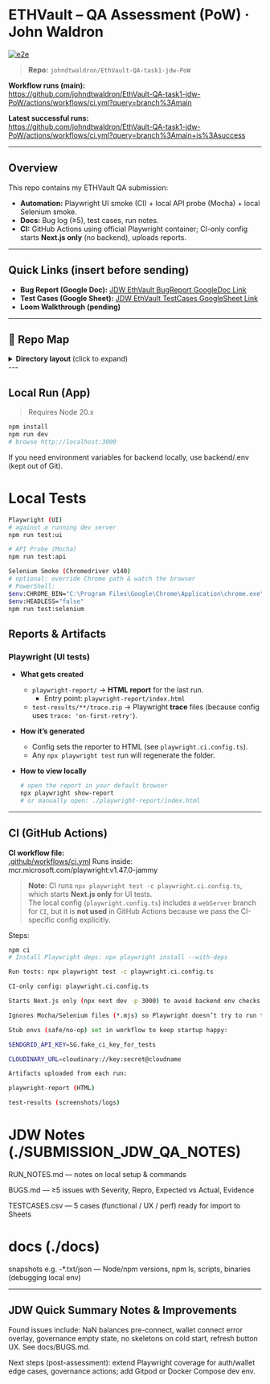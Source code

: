# ETHVault – QA Assessment (PoW) · John Waldron

[![e2e](https://github.com/johndtwaldron/EthVault-QA-task1-jdw-PoW/actions/workflows/ci.yml/badge.svg)](https://github.com/johndtwaldron/EthVault-QA-task1-jdw-PoW/actions/workflows/ci.yml)
<br>

> **Repo:** `johndtwaldron/EthVault-QA-task1-jdw-PoW`

**Workflow runs (main):**  
<https://github.com/johndtwaldron/EthVault-QA-task1-jdw-PoW/actions/workflows/ci.yml?query=branch%3Amain>

**Latest successful runs:**  
<https://github.com/johndtwaldron/EthVault-QA-task1-jdw-PoW/actions/workflows/ci.yml?query=branch%3Amain+is%3Asuccess>

---

## Overview

This repo contains my ETHVault QA submission:
- **Automation:** Playwright UI smoke (CI) + local API probe (Mocha) + local Selenium smoke.
- **Docs:** Bug log (≥5), test cases, run notes.
- **CI:** GitHub Actions using official Playwright container; CI-only config starts **Next.js only** (no backend), uploads reports.

---

## Quick Links (insert before sending)

- **Bug Report (Google Doc):** [JDW EthVault BugReport GoogleDoc Link](https://docs.google.com/document/d/1naPqSPKy_cs108TmY0DRqz_3H_6P0e8Hfll4QZgOn-4/edit?usp=sharing)
- **Test Cases (Google Sheet):** [JDW EthVault TestCases GoogleSheet Link](https://docs.google.com/spreadsheets/d/1K0agO-u27PN_9pDa9kyOrv4a1Wvghz9tyJ5YR62NALM/edit?gid=0#gid=0)
- **Loom Walkthrough (pending)** 

---

## 📁 Repo Map
<details>
  <summary><b> Directory layout </b> (click to expand)</summary>

```text
/ (repo root)
├─ app/                             # Next.js app routes/pages
├─ backend/                         # Express API (SendGrid/Cloudinary/Mongo wiring)
│  ├─ index.js
│  ├─ app.js
│  ├─ controllers/
│  ├─ routes/
│  ├─ models/
│  └─ utils/
├─ components/                      # UI components (Radix, shadcn, etc.)
├─ contracts/                       # Solidity artifacts (if any)
├─ hooks/                           # React hooks
├─ lib/                             # Client utilities
├─ public/                          # Static assets
├─ styles/                          # Tailwind / CSS
├─ tests/                           # Automation
│  ├─ ui-smoke.spec.ts              # Playwright UI smoke (CI)
│  ├─ dashboard-preconnect.spec.ts  # Playwright UI
│  ├─ api.ping.test.mjs             # Mocha API probe (local)
│  ├─ selenium.smoke.test.mjs       # Selenium smoke (local)
│  └─ selenium_probe.mjs            # Selenium sanity (local)
├─ Docs
│  ├─<snapshots>.json               #  see below
│  └─ snapshot-*.{txt,json}         # node/npm, npm ls, scripts/bin snapshots
├─ SUBMISSION_JDW_QA_NOTES/         # Submission docs notes
│  ├─ RUN_NOTES.md
│  ├─ BUGS.md
│  ├─ TESTCASES.csv
│  
├─ .github/
│  └─ workflows/
│     └─ ci.yml                     # GitHub Actions (Playwright container)
├─ playwright.ci.config.ts          # CI-only Playwright config (Next-only server)
├─ playwright.config.ts             # Local Playwright config (if present)
├─ README.md
├─ package.json
└─ package-lock.json
# (Artifacts created locally/CI: playwright-report/, test-results/)

```
</details>
---

## Local Run (App)

> Requires Node 20.x

```bash
npm install
npm run dev
# browse http://localhost:3000
```

If you need environment variables for backend locally, use backend/.env (kept out of Git).

# Local Tests
```bash
Playwright (UI)
# against a running dev server
npm run test:ui

# API Probe (Mocha)
npm run test:api

Selenium Smoke (Chromedriver v140)
# optional: override Chrome path & watch the browser
# PowerShell:
$env:CHROME_BIN="C:\Program Files\Google\Chrome\Application\chrome.exe"
$env:HEADLESS="false"
npm run test:selenium
```

## Reports & Artifacts

### Playwright (UI tests)
- **What gets created**
  - `playwright-report/` → **HTML report** for the last run.
    - Entry point: `playwright-report/index.html`
  - `test-results/**/trace.zip` → Playwright **trace** files (because config uses `trace: 'on-first-retry'`).

- **How it’s generated**
  - Config sets the reporter to HTML (see `playwright.ci.config.ts`).
  - Any `npx playwright test` run will regenerate the folder.

- **How to view locally**
  ```bash
  # open the report in your default browser
  npx playwright show-report
  # or manually open: ./playwright-report/index.html
  ```
---

## CI (GitHub Actions)

**CI workflow file:**  
[.github/workflows/ci.yml](.github/workflows/ci.yml)
Runs inside: mcr.microsoft.com/playwright:v1.47.0-jammy

> **Note:** CI runs `npx playwright test -c playwright.ci.config.ts`, which starts **Next.js only** for UI tests.  
> The local config (`playwright.config.ts`) includes a `webServer` branch for `CI`, but it is **not used** in GitHub Actions because we pass the CI-specific config explicitly.


Steps:
```bash
npm ci
# Install Playwright deps: npx playwright install --with-deps

Run tests: npx playwright test -c playwright.ci.config.ts

CI-only config: playwright.ci.config.ts

Starts Next.js only (npx next dev -p 3000) to avoid backend env checks.

Ignores Mocha/Selenium files (*.mjs) so Playwright doesn’t try to run them.

Stub envs (safe/no-op) set in workflow to keep startup happy:

SENDGRID_API_KEY=SG.fake_ci_key_for_tests

CLOUDINARY_URL=cloudinary://key:secret@cloudname

Artifacts uploaded from each run:

playwright-report (HTML)

test-results (screenshots/logs)
```
# JDW Notes (./SUBMISSION_JDW_QA_NOTES)

RUN_NOTES.md — notes on local setup & commands

BUGS.md — ≥5 issues with Severity, Repro, Expected vs Actual, Evidence

TESTCASES.csv — 5 cases (functional / UX / perf) ready for import to Sheets

# docs (./docs) 

snapshots e.g. -*.txt/json — Node/npm versions, npm ls, scripts, binaries (debugging local env)

---

## JDW Quick Summary Notes & Improvements

Found issues include: NaN balances pre-connect, wallet connect error overlay, governance empty state, no skeletons on cold start, refresh button UX. See docs/BUGS.md.

Next steps (post-assessment): extend Playwright coverage for auth/wallet edge cases, governance actions; add Gitpod or Docker Compose dev env.
